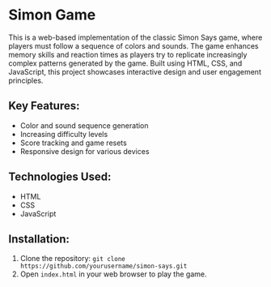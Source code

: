 # **Simon Game**

This is a web-based implementation of the classic Simon Says game, where players must follow a sequence of colors and sounds. The game enhances memory skills and reaction times as players try to replicate increasingly complex patterns generated by the game. Built using HTML, CSS, and JavaScript, this project showcases interactive design and user engagement principles.

## Key Features:
- Color and sound sequence generation
- Increasing difficulty levels
- Score tracking and game resets
- Responsive design for various devices

## Technologies Used:
- HTML
- CSS
- JavaScript

## Installation:
1. Clone the repository: `git clone https://github.com/yourusername/simon-says.git`
2. Open `index.html` in your web browser to play the game.
